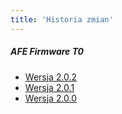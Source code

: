 ```yaml
---
title: 'Historia zmian'
---
```


##### AFE Firmware T0
* [Wersja 2.0.2](https://github.com/tschaban/AFE-Firmware/milestone/55?closed=1)
* [Wersja 2.0.1](https://github.com/tschaban/AFE-Firmware/milestone/54?closed=1)
* [Wersja 2.0.0](https://github.com/tschaban/AFE-Firmware/issues?q=is%3Aclosed+milestone%3AT0-2.0.0)